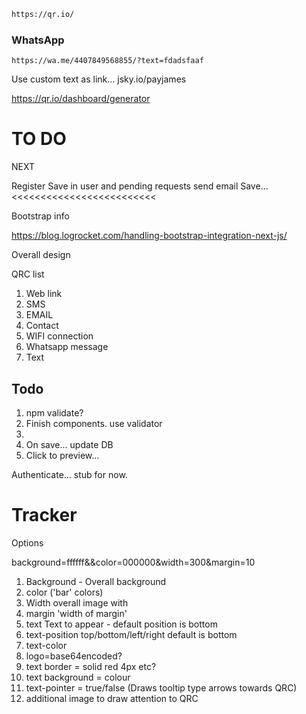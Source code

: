 ```html
https://qr.io/
```

### WhatsApp
```
https://wa.me/4407849568855/?text=fdadsfaaf
```

Use custom text as link...
jsky.io/payjames

https://qr.io/dashboard/generator

# TO DO

NEXT

Register
Save in user and pending requests
send email
Save... <<<<<<<<<<<<<<<<<<<<<<<<<


Bootstrap info

https://blog.logrocket.com/handling-bootstrap-integration-next-js/

Overall design

QRC list
1. Web link
1. SMS
1. EMAIL
1. Contact
1. WIFI connection
1. Whatsapp message
2. Text


## Todo

1. npm validate?
2. Finish components. use validator
3. 
3. On save... update   DB
4. Click to preview...

Authenticate... stub for now.



# Tracker

Options

background=ffffff&&color=000000&width=300&margin=10

1. Background - Overall background
1. color ('bar' colors)
1. Width overall image with
1. margin 'width of margin'
1. text Text to appear - default position is bottom
2. text-position top/bottom/left/right   default is bottom
3. text-color
3. logo=base64encoded?
4. text border = solid red 4px etc?
5. text background = colour
6. text-pointer = true/false  (Draws tooltip type arrows towards QRC)
7. additional image to draw attention to QRC 


